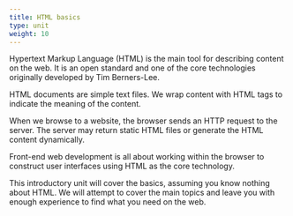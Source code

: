 ```yaml
---
title: HTML basics
type: unit
weight: 10
---
```


Hypertext Markup Language (HTML) is the main tool for describing content on the web.
It is an open standard and one of the core technologies originally developed by Tim Berners-Lee.

<!--more-->

HTML documents are simple text files.
We wrap content with HTML tags to indicate the meaning of the content.

When we browse to a website, the browser sends an HTTP request to the server. 
The server may return static HTML files or generate the HTML content dynamically.

Front-end web development is all about working within the browser to construct user interfaces using HTML as the core technology.

This introductory unit will cover the basics, assuming you know nothing about HTML.
We will attempt to cover the main topics and leave you with enough experience to find what you need on the web.
